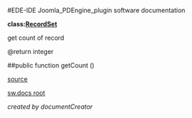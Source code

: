 #EDE-IDE Joomla_PDEngine_plugin
software documentation

**class:[RecordSet](../RecordSet.md)**



get count of record

@return integer

##public function getCount () 


[source](../../../site/models/model.php)

[sw.docs root](../)

*created by documentCreator*

